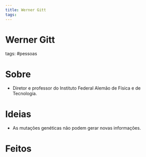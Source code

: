 ```yaml
---
title: Werner Gitt
tags: 
---
```

# Werner Gitt
tags: #pessoas


# Sobre
- Diretor e professor do Instituto Federal Alemão de Física e de Tecnologia.
# Ideias
- As mutações genéticas não podem gerar novas informações.
# Feitos
